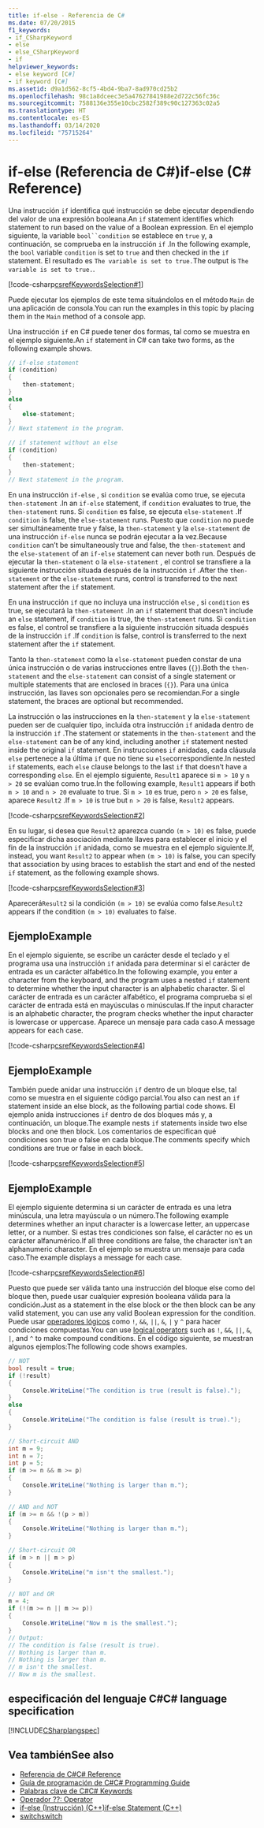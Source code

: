```yaml
---
title: if-else - Referencia de C#
ms.date: 07/20/2015
f1_keywords:
- if_CSharpKeyword
- else
- else_CSharpKeyword
- if
helpviewer_keywords:
- else keyword [C#]
- if keyword [C#]
ms.assetid: d9a1d562-8cf5-4bd4-9ba7-8ad970cd25b2
ms.openlocfilehash: 98c1a8dceec3e5a47627841988e2d722c56fc36c
ms.sourcegitcommit: 7588136e355e10cbc2582f389c90c127363c02a5
ms.translationtype: HT
ms.contentlocale: es-ES
ms.lasthandoff: 03/14/2020
ms.locfileid: "75715264"
---
```

# <a name="if-else-c-reference"></a><span data-ttu-id="908ed-102">if-else (Referencia de C#)</span><span class="sxs-lookup"><span data-stu-id="908ed-102">if-else (C# Reference)</span></span>

<span data-ttu-id="908ed-103">Una instrucción `if` identifica qué instrucción se debe ejecutar dependiendo del valor de una expresión booleana.</span><span class="sxs-lookup"><span data-stu-id="908ed-103">An `if` statement identifies which statement to run based on the value of a Boolean expression.</span></span> <span data-ttu-id="908ed-104">En el ejemplo siguiente, la variable `bool``condition` se establece en `true` y, a continuación, se comprueba en la instrucción `if` .</span><span class="sxs-lookup"><span data-stu-id="908ed-104">In the following example, the `bool` variable `condition` is set to `true` and then checked in the `if` statement.</span></span> <span data-ttu-id="908ed-105">El resultado es `The variable is set to true.`</span><span class="sxs-lookup"><span data-stu-id="908ed-105">The output is `The variable is set to true.`.</span></span>

[!code-csharp[csrefKeywordsSelection#1](~/samples/snippets/csharp/VS_Snippets_VBCSharp/csrefKeywordsSelection/CS/csrefKeywordsSelection.cs#1)]

<span data-ttu-id="908ed-106">Puede ejecutar los ejemplos de este tema situándolos en el método `Main` de una aplicación de consola.</span><span class="sxs-lookup"><span data-stu-id="908ed-106">You can run the examples in this topic by placing them in the `Main` method of a console app.</span></span>

<span data-ttu-id="908ed-107">Una instrucción `if` en C# puede tener dos formas, tal como se muestra en el ejemplo siguiente.</span><span class="sxs-lookup"><span data-stu-id="908ed-107">An `if` statement in C# can take two forms, as the following example shows.</span></span>

```csharp
// if-else statement
if (condition)
{
    then-statement;
}
else
{
    else-statement;
}
// Next statement in the program.

// if statement without an else
if (condition)
{
    then-statement;
}
// Next statement in the program.
```

<span data-ttu-id="908ed-108">En una instrucción `if-else` , si `condition` se evalúa como true, se ejecuta `then-statement` .</span><span class="sxs-lookup"><span data-stu-id="908ed-108">In an `if-else` statement, if `condition` evaluates to true, the `then-statement` runs.</span></span> <span data-ttu-id="908ed-109">Si `condition` es false, se ejecuta `else-statement` .</span><span class="sxs-lookup"><span data-stu-id="908ed-109">If `condition` is false, the `else-statement` runs.</span></span> <span data-ttu-id="908ed-110">Puesto que `condition` no puede ser simultáneamente true y false, la `then-statement` y la `else-statement` de una instrucción `if-else` nunca se podrán ejecutar a la vez.</span><span class="sxs-lookup"><span data-stu-id="908ed-110">Because `condition` can’t be simultaneously true and false, the `then-statement` and the `else-statement` of an `if-else` statement can never both run.</span></span> <span data-ttu-id="908ed-111">Después de ejecutar la `then-statement` o la `else-statement` , el control se transfiere a la siguiente instrucción situada después de la instrucción `if` .</span><span class="sxs-lookup"><span data-stu-id="908ed-111">After the `then-statement` or the `else-statement` runs, control is transferred to the next statement after the `if` statement.</span></span>

<span data-ttu-id="908ed-112">En una instrucción `if` que no incluya una instrucción `else` , si `condition` es true, se ejecutará la `then-statement` .</span><span class="sxs-lookup"><span data-stu-id="908ed-112">In an `if` statement that doesn’t include an `else` statement, if `condition` is true, the `then-statement` runs.</span></span> <span data-ttu-id="908ed-113">Si `condition` es false, el control se transfiere a la siguiente instrucción situada después de la instrucción `if` .</span><span class="sxs-lookup"><span data-stu-id="908ed-113">If `condition` is false, control is transferred to the next statement after the `if` statement.</span></span>

<span data-ttu-id="908ed-114">Tanto la `then-statement` como la `else-statement` pueden constar de una única instrucción o de varias instrucciones entre llaves (`{}`).</span><span class="sxs-lookup"><span data-stu-id="908ed-114">Both the `then-statement` and the `else-statement` can consist of a single statement or multiple statements that are enclosed in braces (`{}`).</span></span> <span data-ttu-id="908ed-115">Para una única instrucción, las llaves son opcionales pero se recomiendan.</span><span class="sxs-lookup"><span data-stu-id="908ed-115">For a single statement, the braces are optional but recommended.</span></span>

<span data-ttu-id="908ed-116">La instrucción o las instrucciones en la `then-statement` y la `else-statement` pueden ser de cualquier tipo, incluida otra instrucción `if` anidada dentro de la instrucción `if` .</span><span class="sxs-lookup"><span data-stu-id="908ed-116">The statement or statements in the `then-statement` and the `else-statement` can be of any kind, including another `if` statement nested inside the original `if` statement.</span></span> <span data-ttu-id="908ed-117">En instrucciones `if` anidadas, cada cláusula `else` pertenece a la última `if` que no tiene su `else`correspondiente.</span><span class="sxs-lookup"><span data-stu-id="908ed-117">In nested `if` statements, each `else` clause belongs to the last `if` that doesn’t have a corresponding `else`.</span></span> <span data-ttu-id="908ed-118">En el ejemplo siguiente, `Result1` aparece si `m > 10` y `n > 20` se evalúan como true.</span><span class="sxs-lookup"><span data-stu-id="908ed-118">In the following example, `Result1` appears if both `m > 10` and `n > 20` evaluate to true.</span></span> <span data-ttu-id="908ed-119">Si `m > 10` es true, pero `n > 20` es false, aparece `Result2` .</span><span class="sxs-lookup"><span data-stu-id="908ed-119">If `m > 10` is true but `n > 20` is false, `Result2` appears.</span></span>

[!code-csharp[csrefKeywordsSelection#2](~/samples/snippets/csharp/VS_Snippets_VBCSharp/csrefKeywordsSelection/CS/csrefKeywordsSelection.cs#2)]

<span data-ttu-id="908ed-120">En su lugar, si desea que `Result2` aparezca cuando `(m > 10)` es false, puede especificar dicha asociación mediante llaves para establecer el inicio y el fin de la instrucción `if` anidada, como se muestra en el ejemplo siguiente.</span><span class="sxs-lookup"><span data-stu-id="908ed-120">If, instead, you want `Result2` to appear when `(m > 10)` is false, you can specify that association by using braces to establish the start and end of the nested `if` statement, as the following example shows.</span></span>

[!code-csharp[csrefKeywordsSelection#3](~/samples/snippets/csharp/VS_Snippets_VBCSharp/csrefKeywordsSelection/CS/csrefKeywordsSelection.cs#3)]

<span data-ttu-id="908ed-121">Aparecerá`Result2` si la condición `(m > 10)` se evalúa como false.</span><span class="sxs-lookup"><span data-stu-id="908ed-121">`Result2` appears if the condition `(m > 10)` evaluates to false.</span></span>

## <a name="example"></a><span data-ttu-id="908ed-122">Ejemplo</span><span class="sxs-lookup"><span data-stu-id="908ed-122">Example</span></span>

<span data-ttu-id="908ed-123">En el ejemplo siguiente, se escribe un carácter desde el teclado y el programa usa una instrucción `if` anidada para determinar si el carácter de entrada es un carácter alfabético.</span><span class="sxs-lookup"><span data-stu-id="908ed-123">In the following example, you enter a character from the keyboard, and the program uses a nested `if` statement to determine whether the input character is an alphabetic character.</span></span> <span data-ttu-id="908ed-124">Si el carácter de entrada es un carácter alfabético, el programa comprueba si el carácter de entrada está en mayúsculas o minúsculas.</span><span class="sxs-lookup"><span data-stu-id="908ed-124">If the input character is an alphabetic character, the program checks whether the input character is lowercase or uppercase.</span></span> <span data-ttu-id="908ed-125">Aparece un mensaje para cada caso.</span><span class="sxs-lookup"><span data-stu-id="908ed-125">A message appears for each case.</span></span>

[!code-csharp[csrefKeywordsSelection#4](~/samples/snippets/csharp/VS_Snippets_VBCSharp/csrefKeywordsSelection/CS/csrefKeywordsSelection.cs#4)]

## <a name="example"></a><span data-ttu-id="908ed-126">Ejemplo</span><span class="sxs-lookup"><span data-stu-id="908ed-126">Example</span></span>

<span data-ttu-id="908ed-127">También puede anidar una instrucción `if` dentro de un bloque else, tal como se muestra en el siguiente código parcial.</span><span class="sxs-lookup"><span data-stu-id="908ed-127">You also can nest an `if` statement inside an else block, as the following partial code shows.</span></span> <span data-ttu-id="908ed-128">El ejemplo anida instrucciones `if` dentro de dos bloques más y, a continuación, un bloque.</span><span class="sxs-lookup"><span data-stu-id="908ed-128">The example nests `if` statements inside two else blocks and one then block.</span></span> <span data-ttu-id="908ed-129">Los comentarios de especifican qué condiciones son true o false en cada bloque.</span><span class="sxs-lookup"><span data-stu-id="908ed-129">The comments specify which conditions are true or false in each block.</span></span>

[!code-csharp[csrefKeywordsSelection#5](~/samples/snippets/csharp/VS_Snippets_VBCSharp/csrefKeywordsSelection/CS/csrefKeywordsSelection.cs#5)]

## <a name="example"></a><span data-ttu-id="908ed-130">Ejemplo</span><span class="sxs-lookup"><span data-stu-id="908ed-130">Example</span></span>

<span data-ttu-id="908ed-131">El ejemplo siguiente determina si un carácter de entrada es una letra minúscula, una letra mayúscula o un número.</span><span class="sxs-lookup"><span data-stu-id="908ed-131">The following example determines whether an input character is a lowercase letter, an uppercase letter, or a number.</span></span> <span data-ttu-id="908ed-132">Si estas tres condiciones son false, el carácter no es un carácter alfanumérico.</span><span class="sxs-lookup"><span data-stu-id="908ed-132">If all three conditions are false, the character isn’t an alphanumeric character.</span></span> <span data-ttu-id="908ed-133">En el ejemplo se muestra un mensaje para cada caso.</span><span class="sxs-lookup"><span data-stu-id="908ed-133">The example displays a message for each case.</span></span>

[!code-csharp[csrefKeywordsSelection#6](~/samples/snippets/csharp/VS_Snippets_VBCSharp/csrefKeywordsSelection/CS/csrefKeywordsSelection.cs#6)]

<span data-ttu-id="908ed-134">Puesto que puede ser válida tanto una instrucción del bloque else como del bloque then, puede usar cualquier expresión booleana válida para la condición.</span><span class="sxs-lookup"><span data-stu-id="908ed-134">Just as a statement in the else block or the then block can be any valid statement, you can use any valid Boolean expression for the condition.</span></span> <span data-ttu-id="908ed-135">Puede usar [operadores lógicos](../operators/boolean-logical-operators.md) como `!`, `&&`, `||`, `&`, `|` y `^` para hacer condiciones compuestas.</span><span class="sxs-lookup"><span data-stu-id="908ed-135">You can use [logical operators](../operators/boolean-logical-operators.md) such as `!`, `&&`, `||`, `&`, `|`, and `^` to make compound conditions.</span></span> <span data-ttu-id="908ed-136">En el código siguiente, se muestran algunos ejemplos:</span><span class="sxs-lookup"><span data-stu-id="908ed-136">The following code shows examples.</span></span>

```csharp
// NOT
bool result = true;
if (!result)
{
    Console.WriteLine("The condition is true (result is false).");
}
else
{
    Console.WriteLine("The condition is false (result is true).");
}

// Short-circuit AND
int m = 9;
int n = 7;
int p = 5;
if (m >= n && m >= p)
{
    Console.WriteLine("Nothing is larger than m.");
}

// AND and NOT
if (m >= n && !(p > m))
{
    Console.WriteLine("Nothing is larger than m.");
}

// Short-circuit OR
if (m > n || m > p)
{
    Console.WriteLine("m isn't the smallest.");
}

// NOT and OR
m = 4;
if (!(m >= n || m >= p))
{
    Console.WriteLine("Now m is the smallest.");
}
// Output:
// The condition is false (result is true).
// Nothing is larger than m.
// Nothing is larger than m.
// m isn't the smallest.
// Now m is the smallest.
```

## <a name="c-language-specification"></a><span data-ttu-id="908ed-137">especificación del lenguaje C#</span><span class="sxs-lookup"><span data-stu-id="908ed-137">C# language specification</span></span>

[!INCLUDE[CSharplangspec](~/includes/csharplangspec-md.md)]

## <a name="see-also"></a><span data-ttu-id="908ed-138">Vea también</span><span class="sxs-lookup"><span data-stu-id="908ed-138">See also</span></span>

- [<span data-ttu-id="908ed-139">Referencia de C#</span><span class="sxs-lookup"><span data-stu-id="908ed-139">C# Reference</span></span>](../index.md)
- [<span data-ttu-id="908ed-140">Guía de programación de C#</span><span class="sxs-lookup"><span data-stu-id="908ed-140">C# Programming Guide</span></span>](../../programming-guide/index.md)
- [<span data-ttu-id="908ed-141">Palabras clave de C#</span><span class="sxs-lookup"><span data-stu-id="908ed-141">C# Keywords</span></span>](index.md)
- [<span data-ttu-id="908ed-142">Operador ?</span><span class="sxs-lookup"><span data-stu-id="908ed-142">?: Operator</span></span>](../operators/conditional-operator.md)
- [<span data-ttu-id="908ed-143">if-else (Instrucción) (C++)</span><span class="sxs-lookup"><span data-stu-id="908ed-143">if-else Statement (C++)</span></span>](/cpp/cpp/if-else-statement-cpp)
- [<span data-ttu-id="908ed-144">switch</span><span class="sxs-lookup"><span data-stu-id="908ed-144">switch</span></span>](switch.md)
